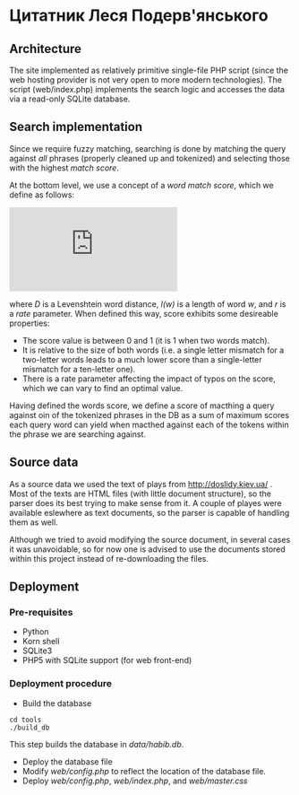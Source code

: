 Цитатник Леся Подерв'янського
=============================


## Architecture

The site implemented as relatively primitive single-file PHP script
(since the web hosting provider is not very open to more modern
technologies). The script (web/index.php) implements the search logic
and accesses the data via a read-only SQLite database.


## Search implementation

Since we require fuzzy matching, searching is done by matching the
query against _all_ phrases (properly cleaned up and tokenized) and
selecting those with the highest _match score_.

At the bottom level, we use a concept of a _word match score_, which
we define as follows:

![equation](http://latex.codecogs.com/gif.latex?s%28w_1%2C%20w_2%29%20%3D%20e%5E%7B-r%20%5Cfrac%7BD%28w_1%2C%20w_2%29%7D%7B%5Cmax%7Bl%28w_1%29%2Cl%28w_2%29%7D%7D%7D)

where _D_ is a Levenshtein word distance, _l(w)_ is a length of word
_w_, and _r_ is a _rate_ parameter. When defined this way, score
exhibits some desireable properties:

* The score value is between 0 and 1 (it is 1 when two words match).
* It is relative to the size of both words (i.e. a single letter
  mismatch for a two-letter words leads to a much lower score than a
  single-letter mismatch for a ten-letter one).
* There is a rate parameter affecting the impact of typos on the
  score, which we can vary to find an optimal value.


Having defined the words score, we define a score of macthing a query
against oin of the tokenized phrases in the DB as a sum of maximum
scores each query word can yield when macthed against each of the
tokens within the phrase we are searching against.


## Source data

As a source data we used the text of plays from
http://doslidy.kiev.ua/ . Most of the texts are HTML files (with
little document structure), so the parser does its best trying to make
sense from it. A couple of playes were available eslewhere as text
documents, so the parser is capable of handling them as well.

Although we tried to avoid modifying the source document, in several
cases it was unavoidable, so for now one is advised to use the
documents stored within this project instead of re-downloading the
files.

## Deployment

### Pre-requisites

* Python
* Korn shell
* SQLite3
* PHP5 with SQLite support (for web front-end)


### Deployment procedure

* Build the database

```
cd tools
./build_db
```

This step builds the database in _data/habib.db_.

* Deploy the database file
* Modify _web/config.php_ to reflect the location of the database
file.
* Deploy _web/config.php_, _web/index.php_, and _web/master.css_


